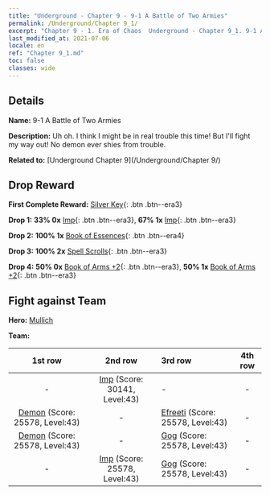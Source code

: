 ```yaml
---
title: "Underground - Chapter 9 - 9-1 A Battle of Two Armies"
permalink: /Underground/Chapter 9_1/
excerpt: "Chapter 9 - 1. Era of Chaos  Underground - Chapter 9_1. 9-1 A Battle of Two Armies"
last_modified_at: 2021-07-06
locale: en
ref: "Chapter 9_1.md"
toc: false
classes: wide
---
```


## Details

 **Name:** 9-1 A Battle of Two Armies

 **Description:** Uh oh. I think I might be in real trouble this time! But I'll fight my way out! No demon ever shies from trouble.

 **Related to:** [Underground Chapter 9](/Underground/Chapter 9/)

## Drop Reward

 **First Complete Reward:** [Silver Key](/Items/con_693/){: .btn .btn--era3}

 **Drop 1:** **33% 0x** [Imp](/Items/unt_226/){: .btn .btn--era3}, **67% 1x** [Imp](/Items/unt_226/){: .btn .btn--era3}

 **Drop 2:** **100% 1x** [Book of Essences](/Items/mat_39/){: .btn .btn--era4}

 **Drop 3:** **100% 2x** [Spell Scrolls](/Items/con_694/){: .btn .btn--era3}

 **Drop 4:** **50% 0x** [Book of Arms +2](/Items/mat_32/){: .btn .btn--era3}, **50% 1x** [Book of Arms +2](/Items/mat_32/){: .btn .btn--era3}


## Fight against Team
 **Hero:** [Mullich](/heroes/Mullich/)

 **Team:**


  | 1st row | 2nd row | 3rd row | 4th row |
  |:----:|:----:|:----|:----:|
  | - | [Imp](/units/Imp/) (Score: 30141, Level:43)  | - | - |
  | [Demon](/units/Demon/) (Score: 25578, Level:43)  | - | [Efreeti](/units/Efreeti/) (Score: 25578, Level:43)  | - |
  | [Demon](/units/Demon/) (Score: 25578, Level:43)  | - | [Gog](/units/Gog/) (Score: 25578, Level:43)  | - |
  | - | [Imp](/units/Imp/) (Score: 25578, Level:43)  | [Gog](/units/Gog/) (Score: 25578, Level:43)  | - |


